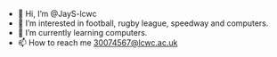 - 👋 Hi, I’m @JayS-lcwc
- 👀 I’m interested in football, rugby league, speedway and computers. 
- 🌱 I’m currently learning computers. 
- 📫 How to reach me 30074567@lcwc.ac.uk

<!---
JayS-lcwc/JayS-lcwc is a ✨ special ✨ repository because its `README.md` (this file) appears on your GitHub profile.
You can click the Preview link to take a look at your changes.
--->
